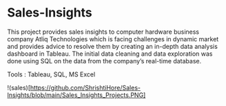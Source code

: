 # Sales-Insights
This project provides sales insights to computer hardware business company Atliq Technologies which is facing challenges in dynamic market and provides advice to resolve them by creating an in-depth data analysis dashboard in Tableau. The initial data cleaning and data exploration was done using SQL on the data from the company’s real-time database.

Tools : Tableau, SQL, MS Excel

!(sales)[https://github.com/ShrishtiHore/Sales-Insights/blob/main/Sales_Insights_Projects.PNG]
